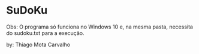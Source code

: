 # SuDoKu
Obs: O programa só funciona no Windows 10 e, na mesma pasta, necessita do sudoku.txt para a execução.

by: Thiago Mota Carvalho
